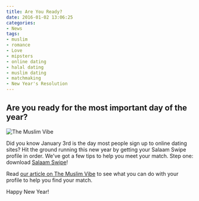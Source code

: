 ```yaml
---
title: Are You Ready?
date: 2016-01-02 13:06:25
categories:
- News
tags:
- muslim
- romance
- Love
- mipsters
- online dating
- halal dating
- muslim dating
- matchmaking
- New Year's Resolution
---
```


Are you ready for the most important day of the year?
-----------------------------------------------------

![The Muslim Vibe](https://themuslimvibe.com/wp-content/uploads/2016/01/match-making-love-.jpg)

Did you know January 3rd is the day most people sign up to online dating sites? Hit the ground running this new year by getting your Salaam Swipe profile in order. We've got a few tips to help you meet your match. Step one: download [Salaam Swipe](https://itunes.apple.com/us/app/salaam-swipe/id1019659192?mt=8&utm_source=Salaam+Swipe&utm_campaign=d3fbc921c9-Launch_8_18_2015&utm_mdium=email&utm_term=0_d84300b336-d3fbc921c9-&mc_cid=d3fbc921c9&mc_eid=[UNIQID])!
<!-- More -->

Read [our article on The Muslim Vibe](https://themuslimvibe.com/social-issues/here-are-5-things-to-help-muslim-singles-get-ready-for-the-biggest-online-matching-day-of-the-year) to see what you can do with your profile to help you find your match.

Happy New Year!
